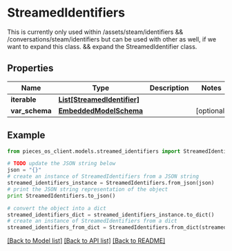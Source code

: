 # StreamedIdentifiers

This is currently only used within /assets/steam/identifiers && /conversations/steam/identifiers but can be used with other as well, if we want to expand this class. && expand the StreamedIdentifier class.

## Properties
Name | Type | Description | Notes
------------ | ------------- | ------------- | -------------
**iterable** | [**List[StreamedIdentifier]**](StreamedIdentifier.md) |  | 
**var_schema** | [**EmbeddedModelSchema**](EmbeddedModelSchema.md) |  | [optional] 

## Example

```python
from pieces_os_client.models.streamed_identifiers import StreamedIdentifiers

# TODO update the JSON string below
json = "{}"
# create an instance of StreamedIdentifiers from a JSON string
streamed_identifiers_instance = StreamedIdentifiers.from_json(json)
# print the JSON string representation of the object
print StreamedIdentifiers.to_json()

# convert the object into a dict
streamed_identifiers_dict = streamed_identifiers_instance.to_dict()
# create an instance of StreamedIdentifiers from a dict
streamed_identifiers_from_dict = StreamedIdentifiers.from_dict(streamed_identifiers_dict)
```
[[Back to Model list]](../README.md#documentation-for-models) [[Back to API list]](../README.md#documentation-for-api-endpoints) [[Back to README]](../README.md)


